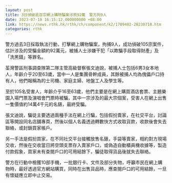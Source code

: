 ```yaml
---
layout: post
title: 3日偵破逾百宗網上購物騙案涉款92萬　警方拘9人
date: 2023-07-18 16:15:12.000000000 +08:00
link: https://news.rthk.hk/rthk/ch/component/k2/1709482-20230718.htm
categories: rthk
---
```


警方過去3日採取執法行動，打擊網上購物騙案，拘捕9人，成功偵破105宗案件，估計涉及的受騙金額約92萬元，被捕人士涉嫌干犯「以欺騙手段取得財產」及「洗黑錢」等罪名。

荃灣警區刑事調查隊第二隊主管高級督察張文迪說，被捕人士包括6男3女本地人，年齡介乎20至63歲，當中一人是集團骨幹成員，其餘被捕人均為傀儡戶口持有人，他們報稱為的士司機、家庭主婦、地盤工人及學生等。

至於105名受害人，年齡介乎16至63歲，他們主要是在網上購買酒店套票、主題樂園入場門票及演唱會門票時被騙，其中一宗涉及的最大宗個案，受害人在網上出售一隻價值約14萬4千元的名錶，最終受騙。

張文迪說，騙徒主要透過兩種手法在網上行騙，包括假扮賣家，在社交平台，討論區等開設同名店舖專頁，然後以個人名義透過轉數快方式收取貨款，收款後會失去聯絡，或封鎖買家帳戶。

另一手法是假扮買家，在不同社交平台接觸放售名錶，手袋等賣家，相約對方現場交收，然後在交收當日將空頭支票存入賣家戶口，或偽造自動櫃員機收據等，製造付款假象，買家未有查閱戶口的可用結餘下，騙徒取得貨品後就失去聯絡。

警方在行動中檢獲10部手機，一批銀行卡、文件及部分失物，呼籲市民在網上購物時，最好透過官方網站購買，同時在出售貨品時，應查閱戶口的可用結餘，一旦有懷疑應立即中止交易。
